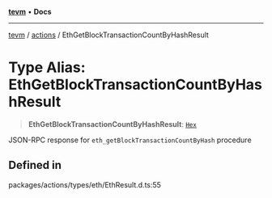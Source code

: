 [**tevm**](../../README.md) • **Docs**

***

[tevm](../../modules.md) / [actions](../README.md) / EthGetBlockTransactionCountByHashResult

# Type Alias: EthGetBlockTransactionCountByHashResult

> **EthGetBlockTransactionCountByHashResult**: [`Hex`](Hex.md)

JSON-RPC response for `eth_getBlockTransactionCountByHash` procedure

## Defined in

packages/actions/types/eth/EthResult.d.ts:55
